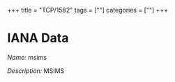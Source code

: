 +++
title = "TCP/1582"
tags = [""]
categories = [""]
+++

# IANA Data

_Name:_ msims

_Description:_ MSIMS

